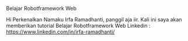 Belajar Robotframework Web



Hi Perkenalkan Namaku Irfa Ramadhanti, panggil aja iir.
Kali ini saya akan memberikan tutorial Belajar Robotframework Web 
Linkedin : https://www.linkedin.com/in/irfa-ramadhanti/
